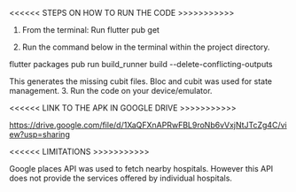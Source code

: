 

<<<<<<              STEPS ON HOW TO RUN THE CODE          >>>>>>>>>>>

1. From the terminal: Run flutter pub get
   
2. Run the command below in the terminal within the project directory.


flutter packages pub run build_runner build --delete-conflicting-outputs


This generates the missing cubit files. Bloc and cubit was used for state management.
3. Run the code on your device/emulator.




<<<<<<          LINK TO THE APK IN GOOGLE DRIVE      >>>>>>>>>>>

https://drive.google.com/file/d/1XaQFXnAPRwFBL9roNb6vVxjNtJTcZg4C/view?usp=sharing 



<<<<<<           LIMITATIONS                         >>>>>>>>>>>

Google places API was used to fetch nearby hospitals. However this API does not provide the services offered by individual hospitals.





